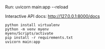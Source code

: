 Run: uvicorn main:app --reload

Interactive API docs: http://127.0.0.1:8000/docs


``` code    
python install virtualenv
python -m venv myenv
myenv/Scripts/activate
pip install -r requirements.txt
uvicorn main:app
```